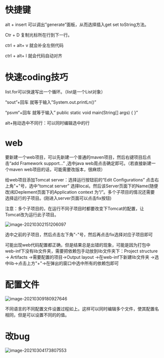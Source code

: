 # 快捷键

alt + insert 可以调出”generate”面板，从而选择插入get set toString方法。

Ctr + D 复制光标所在行到下一行。

ctrl + alt+ v 就会补全左侧代码

ctrl + alt+ l 就会代码自动对齐



# 快速coding技巧

list.for可以快速写出一个循环。（list是一个List对象）

“sout”+回车 就等于输入”System.out.printLn()”

“psvm“+回车 就等于输入” public static void main(String[] args) { }”

alt+拖动选中不同行：可以同时编辑选中的行

# web

要新建一个web项目，可以先新建一个普通的maven项目，然后右键项目后点击“add Framework support...”  ,选中java web周点击确定即可。（若直接新建一个maven web项目的话，可能需要改版本，很麻烦）



给web项目添加Tomcat server：选择运行按钮前的“Edit Configurations”  点击右上角"+"号，选中“tomcat server” 选择local。然后该Server页面下的Name(随便改)和Deplement页面下的Application context 为“/”。多个子项目的情况还需要选择运行的子项目。(刚进入server页面可以点击fix按钮)

注意：多个子项目的，在运行不同子项目时都要改变下Tomcat的配置，让Tomcat改为运行此子项目。

![image-20210302151206097](C:\Users\FlameZ\AppData\Roaming\Typora\typora-user-images\image-20210302151206097.png)

 选中之前的子项目，然后点击左下角"-"号，然后再点击fix选择对应子项目即可



可能出现web代码配置都正确，但是结果总是出错的现象，可能是因为打包中web-inf下没有lib文件夹，需要把依赖包手动放到lib文件夹下：Project structure -> Artifacts ->需要配置的项目->Output layout ->在web-inf下新建lib文件夹  ->选中lib->点击上方"+"->在弹出的窗口中选中所有的依赖包即可



# 配置文件



![image-20210309180927646](C:\Users\FlameZ\AppData\Roaming\Typora\typora-user-images\image-20210309180927646.png)

不同语言的不同配置文件设置过程如上。这样可以同时编辑多个文件，使其配置名相同，但是可以设置不同的的值。

# 改bug

![image-20210304173807553](C:\Users\FlameZ\AppData\Roaming\Typora\typora-user-images\image-20210304173807553.png)


